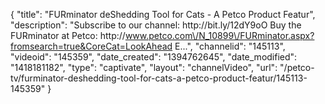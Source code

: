 {
    "title": "FURminator deShedding Tool for Cats - A Petco Product Featur",
    "description": "Subscribe to our channel: http:\/\/bit.ly\/12dY9oO Buy the FURminator at Petco: http:\/\/www.petco.com\/N_10899\/FURminator.aspx?fromsearch=true&CoreCat=LookAhead E...",
    "channelid": "145113",
    "videoid": "145359",
    "date_created": "1394762645",
    "date_modified": "1418181182",
    "type": "captivate",
    "layout": "channelVideo",
    "url": "\/petco-tv\/furminator-deshedding-tool-for-cats-a-petco-product-featur\/145113-145359"
}